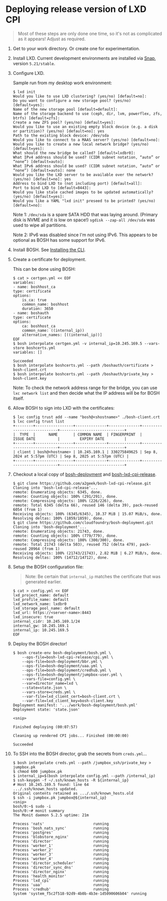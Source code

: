 # Deploying release version of LXD CPI

> Most of these steps are only done one time, so it's not as complicated as it appears! Adjust as required.

1. Get to your work directory. Or create one for experimentation.

2. Install LXD. Current development environments are installed via [Snap](https://snapcraft.io/lxd), version `5.21/stable`.

3. Configure LXD.

    Sample run from my desktop work environment:

    ```shell
    $ lxd init
    Would you like to use LXD clustering? (yes/no) [default=no]: 
    Do you want to configure a new storage pool? (yes/no) [default=yes]: 
    Name of the new storage pool [default=default]: 
    Name of the storage backend to use (ceph, dir, lvm, powerflex, zfs, btrfs) [default=zfs]: 
    Create a new ZFS pool? (yes/no) [default=yes]: 
    Would you like to use an existing empty block device (e.g. a disk or partition)? (yes/no) [default=no]: yes
    Path to the existing block device: /dev/sda
    Would you like to connect to a MAAS server? (yes/no) [default=no]: 
    Would you like to create a new local network bridge? (yes/no) [default=yes]: 
    What should the new bridge be called? [default=lxdbr0]: 
    What IPv4 address should be used? (CIDR subnet notation, “auto” or “none”) [default=auto]: 
    What IPv6 address should be used? (CIDR subnet notation, “auto” or “none”) [default=auto]: none
    Would you like the LXD server to be available over the network? (yes/no) [default=no]: yes
    Address to bind LXD to (not including port) [default=all]: 
    Port to bind LXD to [default=8443]: 
    Would you like stale cached images to be updated automatically? (yes/no) [default=yes]: 
    Would you like a YAML "lxd init" preseed to be printed? (yes/no) [default=no]: 
    ```

    Note 1: `/dev/sda` is a spare SATA HDD that was laying around. (Primary disk is NVME and it is low on space!) `sgdisk --zap-all /dev/sda` was used to wipe all partitions.

    Note 2: IPv6 was disabled since I'm not using IPv6. This appears to be optional as BOSH has some support for IPv6.

4. Install BOSH. See [Installing the CLI](https://bosh.io/docs/cli-v2-install/).

5. Create a certificate for deployment.

    This can be done using BOSH:

    ```shell
    $ cat > certgen.yml << EOF
    variables:
    - name: boshhost_ca
    type: certificate
    options:
        is_ca: true
        common_name: boshhost
        duration: 3650
    - name: boshauth
    type: certificate
    options:
        ca: boshhost_ca
        common_name: ((internal_ip))
        alternative_names: [((internal_ip))]
    EOF
    $ bosh interpolate certgen.yml -v internal_ip=10.245.169.5 --vars-store boshcerts.yml
    variables: []

    Succeeded
    $ bosh interpolate boshcerts.yml --path /boshauth/certificate > bosh-client.crt
    $ bosh interpolate boshcerts.yml --path /boshauth/private_key > bosh-client.key
    ```

    Note: To check the network address range for the bridge, you can use `lxc network list` and then decide what the IP address will be for BOSH itself.

6. Allow BOSH to sign into LXD with the certificates:

    ```shell
    $ lxc config trust add --name "bosh@<shostname>" ./bosh-client.crt 
    $ lxc config trust list
    +--------+-----------------+--------------+--------------+-----------------------------+-----------------------------+
    |  TYPE  |      NAME       | COMMON NAME  | FINGERPRINT  |         ISSUE DATE          |         EXPIRY DATE         |
    +--------+-----------------+--------------+--------------+-----------------------------+-----------------------------+
    | client | bosh@<hostname> | 10.245.169.1 | 330275849625 | Sep 8, 2024 at 5:57pm (UTC) | Sep 8, 2025 at 5:57pm (UTC) |
    +--------+-----------------+--------------+--------------+-----------------------------+-----------------------------+
    ```

7. Checkout a local copy of [bosh-deployment](https://github.com/cloudfoundry/bosh-deployment) and [bosh-lxd-cpi-release](https://github.com/a2geek/bosh-lxd-cpi-release).

    ```shell
    $ git clone https://github.com/a2geek/bosh-lxd-cpi-release.git
    Cloning into 'bosh-lxd-cpi-release'...
    remote: Enumerating objects: 6345, done.
    remote: Counting objects: 100% (291/291), done.
    remote: Compressing objects: 100% (226/226), done.
    remote: Total 6345 (delta 66), reused 146 (delta 39), pack-reused 6054 (from 1)
    Receiving objects: 100% (6345/6345), 10.37 MiB | 15.07 MiB/s, done.
    Resolving deltas: 100% (1859/1859), done.
    $ git clone https://github.com/cloudfoundry/bosh-deployment.git
    Cloning into 'bosh-deployment'...
    remote: Enumerating objects: 21743, done.
    remote: Counting objects: 100% (779/779), done.
    remote: Compressing objects: 100% (300/300), done.
    remote: Total 21743 (delta 503), reused 752 (delta 479), pack-reused 20964 (from 1)
    Receiving objects: 100% (21743/21743), 2.82 MiB | 6.27 MiB/s, done.
    Resolving deltas: 100% (14712/14712), done.
    ```

8. Setup the BOSH configuration file:

    > Note: Be certain that `internal_ip` matches the certificate that was generated earlier.

    ```shell
    $ cat > config.yml << EOF
    lxd_project_name: default
    lxd_profile_name: default
    lxd_network_name: lxdbr0
    lxd_storage_pool_name: default
    lxd_url: https://<server-name>:8443
    lxd_insecure: true
    internal_cidr: 10.245.169.1/24
    internal_gw: 10.245.169.1
    internal_ip: 10.245.169.5
    EOF
    ```

9. Deploy the BOSH director!

    ```shell
    $ bosh create-env bosh-deployment/bosh.yml \
        --ops-file=bosh-lxd-cpi-release/cpi.yml \
        --ops-file=bosh-deployment/bbr.yml \
        --ops-file=bosh-deployment/uaa.yml \
        --ops-file=bosh-deployment/credhub.yml \
        --ops-file=bosh-deployment/jumpbox-user.yml \
        --vars-file=config.yml \
        --var=director_name=lxd \
        --state=state.json \
        --vars-store=creds.yml \
        --var-file=lxd_client_cert=bosh-client.crt \
        --var-file=lxd_client_key=bosh-client.key
    Deployment manifest: '.../work/bosh-deployment/bosh.yml'
    Deployment state: 'state.json'

    <snip>

    Finished deploying (00:07:57)

    Cleaning up rendered CPI jobs... Finished (00:00:00)

    Succeeded
    ```

10. To SSH into the BOSH director, grab the secrets from `creds.yml`...

    ```shell
    $ bosh interpolate creds.yml --path /jumpbox_ssh/private_key > jumpbox.pk
    $ chmod 600 jumpbox.pk
    $ internal_ip=$(bosh interpolate config.yml --path /internal_ip)
    $ ssh-keygen -f ~/.ssh/known_hosts -R ${internal_ip}
    # Host 10.245.169.5 found: line 64
    .../.ssh/known_hosts updated.
    Original contents retained as .../.ssh/known_hosts.old
    $ ssh -i jumpbox.pk jumpbox@${internal_ip}
    <snip>
    bosh/0:~$ sudo -i
    bosh/0:~# monit summary
    The Monit daemon 5.2.5 uptime: 21m 

    Process 'nats'                      running
    Process 'bosh_nats_sync'            running
    Process 'postgres'                  running
    Process 'blobstore_nginx'           running
    Process 'director'                  running
    Process 'worker_1'                  running
    Process 'worker_2'                  running
    Process 'worker_3'                  running
    Process 'worker_4'                  running
    Process 'director_scheduler'        running
    Process 'director_sync_dns'         running
    Process 'director_nginx'            running
    Process 'health_monitor'            running
    Process 'lxd_cpi'                   running
    Process 'uaa'                       running
    Process 'credhub'                   running
    System 'system_f5c2f518-92d9-4b0b-4b3e-1d5090606b04' running
    ```
